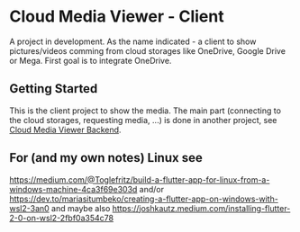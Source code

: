 # Cloud Media Viewer - Client

A project in development. As the name indicated - a client to show pictures/videos comming from cloud storages like OneDrive, Google Drive or Mega.
First goal is to integrate OneDrive.

## Getting Started

This is the client project to show the media.
The main part (connecting to the cloud storages, requesting media, ...) is done in another project, see [Cloud Media Viewer Backend](https://github.com/JanSteffes/CloudMediaViewerBackend).



## For (and my own notes) Linux see

https://medium.com/@Toglefritz/build-a-flutter-app-for-linux-from-a-windows-machine-4ca3f69e303d
and/or https://dev.to/mariasitumbeko/creating-a-flutter-app-on-windows-with-wsl2-3an0
and maybe also https://joshkautz.medium.com/installing-flutter-2-0-on-wsl2-2fbf0a354c78
